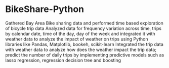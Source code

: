 # BikeShare-Python

Gathered Bay Area Bike sharing data and performed time based exploration of bicycle trip data
Analyzed data for frequency variation across time, trips by calendar date, time of the day, day of the week and integrated it with weather data to analyze the impact of weather on trips using Python libraries like Pandas, Matplotlib, bookeh, scikit-learn
Integrated the trip data with weather data to analyze how does the weather impact the trip data; predict the number of daily trips by implementing predictive models such as lasso regression, regression decision tree and boosting 
